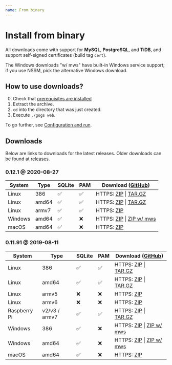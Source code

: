 ```yaml
---
name: From binary
---
```


# Install from binary

All downloads come with support for **MySQL**, **PostgreSQL**, and **TiDB**, and support self-signed certificates (build tag `cert`).

The Windows downloads "w/ mws" have built-in Windows service support; if you use NSSM, pick the alternative Windows download.

## How to use downloads?

0. Check that [prerequisites are installed](/docs/installation)
1. Extract the archive.
2. `cd` into the directory that was just created.
3. Execute `./gogs web`.

To go further, see [Configuration and run](/docs/installation/configuration_and_run.html).

## Downloads

Below are links to downloads for the latest releases. Older downloads can be found at [releases](https://github.com/gogs/gogs/releases).

### 0.12.1 @ 2020-08-27

|System|Type|SQLite|PAM|Download ([GitHub](https://github.com/gogs/gogs/releases/tag/v0.12.1))|
|------|----|------|---|--------|
|Linux|386|✅|✅|HTTPS: [ZIP](https://dl.gogs.io/0.12.1/gogs_0.12.1_linux_386.zip) \| [TAR.GZ](https://dl.gogs.io/0.12.1/gogs_0.12.1_linux_386.tar.gz)|
|Linux|amd64|✅|✅|HTTPS: [ZIP](https://dl.gogs.io/0.12.1/gogs_0.12.1_linux_amd64.zip) \| [TAR.GZ](https://dl.gogs.io/0.12.1/gogs_0.12.1_linux_amd64.tar.gz)|
|Linux|armv7|✅|✅|HTTPS: [ZIP](https://dl.gogs.io/0.12.1/gogs_0.12.1_linux_armv7.zip)|
|Windows|amd64|✅|❌|HTTPS: [ZIP](https://dl.gogs.io/0.12.1/gogs_0.12.1_windows_amd64.zip) \| [ZIP w/ mws](https://dl.gogs.io/0.12.1/gogs_0.12.1_windows_amd64_mws.zip)|
|macOS|amd64|✅|❌|HTTPS: [ZIP](https://dl.gogs.io/0.12.1/gogs_0.12.1_darwin_amd64.zip)|

### 0.11.91 @ 2019-08-11

|System|Type|SQLite|PAM|Download ([GitHub](https://github.com/gogs/gogs/releases/tag/v0.11.91))|
|------|----|------|---|--------|
|Linux|386|✅|✅|HTTPS: [ZIP](https://dl.gogs.io/0.11.91/gogs_0.11.91_linux_386.zip) \| [TAR.GZ](https://dl.gogs.io/0.11.91/gogs_0.11.91_linux_386.tar.gz)|
|Linux|amd64|✅|✅|HTTPS: [ZIP](https://dl.gogs.io/0.11.91/gogs_0.11.91_linux_amd64.zip) \| [TAR.GZ](https://dl.gogs.io/0.11.91/gogs_0.11.91_linux_amd64.tar.gz)|
|Linux|armv5|❌|❌|HTTPS: [ZIP](https://dl.gogs.io/0.11.91/gogs_0.11.91_linux_armv5.zip)|
|Linux|armv6|❌|❌|HTTPS: [ZIP](https://dl.gogs.io/0.11.91/gogs_0.11.91_linux_armv6.zip)|
|Raspberry Pi|v2/v3 / armv7|✅|✅|HTTPS: [ZIP](https://dl.gogs.io/0.11.91/gogs_0.11.91_raspi_armv7.zip) \| [TAR.GZ](https://dl.gogs.io/0.11.91/gogs_0.11.91_raspi_armv7.tar.gz)|
|Windows|386|✅|❌|HTTPS: [ZIP](https://dl.gogs.io/0.11.91/gogs_0.11.91_windows_386.zip) \| [ZIP w/ mws](https://dl.gogs.io/0.11.91/gogs_0.11.91_windows_386_mws.zip)|
|Windows|amd64|✅|❌|HTTPS: [ZIP](https://dl.gogs.io/0.11.91/gogs_0.11.91_windows_amd64.zip) \| [ZIP w/ mws](https://dl.gogs.io/0.11.91/gogs_0.11.91_windows_amd64_mws.zip)|
|macOS|amd64|✅|❌|HTTPS: [ZIP](https://dl.gogs.io/0.11.91/gogs_0.11.91_darwin_amd64.zip)|
